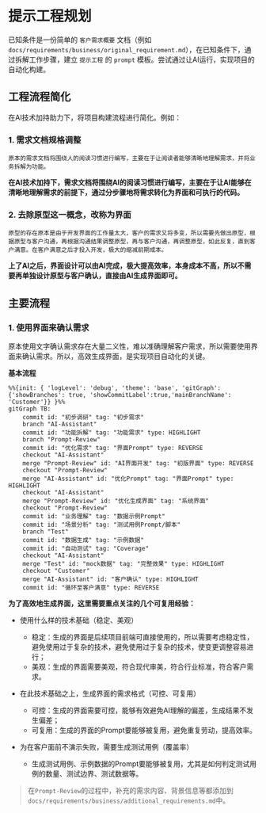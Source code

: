 # 提示工程规划

已知条件是一份简单的 `客户需求概要` 文档（例如 `docs/requirements/business/original_requirement.md`），在已知条件下，通过拆解工作步骤，建立 `提示工程` 的 `prompt` 模板。尝试通过让AI运行，实现项目的自动化构建。

## 工程流程简化

在AI技术加持助力下，将项目构建流程进行简化。例如：

### 1. **需求文档**规格调整

    原本的需求文档将围绕人的阅读习惯进行编写，主要在于让阅读者能够清晰地理解需求，并将业务拆解为功能。

**在AI技术加持下，需求文档将围绕AI的阅读习惯进行编写，主要在于让AI能够在清晰地理解需求的前提下，通过分步骤地将需求转化为界面和可执行的代码。**

### 2. 去除**原型**这一概念，改称为**界面**

    原型的存在原本是由于开发界面的工作量太大，客户的需求又将多变，所以需要先做出原型，根据原型与客户沟通，再根据沟通结果调整原型，再与客户沟通，再调整原型，如此反复，直到客户满意。在客户满意之后才投入开发，极大的缩减前期成本。

**上了AI之后，界面设计可以由AI完成，极大提高效率，本身成本不高，所以不需要再单独设计原型与客户确认，直接由AI生成界面即可。**


## 主要流程

### 1. 使用界面来确认需求

原本使用文字确认需求存在大量二义性，难以准确理解客户需求，所以需要使用界面来确认需求。所以，高效生成界面，是实现项目自动化的关键。

**基本流程**

```mermaid
%%{init: { 'logLevel': 'debug', 'theme': 'base', 'gitGraph': {'showBranches': true, 'showCommitLabel':true,'mainBranchName': 'Customer'}} }%%
gitGraph TB:
    commit id: "初步调研" tag: "初步需求"
    branch "AI-Assistant"
    commit id: "功能拆解" tag: "功能需求" type: HIGHLIGHT
    branch "Prompt-Review"
    commit id: "优化需求" tag: "界面Prompt" type: REVERSE
    checkout "AI-Assistant"
    merge "Prompt-Review" id: "AI界面开发" tag: "初版界面" type: REVERSE
    checkout "Prompt-Review"
    merge "AI-Assistant" id: "优化Prompt" tag: "界面Prompt" type: HIGHLIGHT
    checkout "AI-Assistant"
    merge "Prompt-Review" id: "优化生成界面" tag: "系统界面"
    checkout "Prompt-Review"
    commit id: "业务理解" tag: "数据示例Prompt"
    commit id: "场景分析" tag: "测试用例Prompt/脚本"
    branch "Test"
    commit id: "数据生成" tag: "示例数据"
    commit id: "自动测试" tag: "Coverage"
    checkout "AI-Assistant"
    merge "Test" id: "mock数据" tag: "完整效果" type: HIGHLIGHT
    checkout "Customer"
    merge "AI-Assistant" id: "客户确认" type: HIGHLIGHT
    commit id: "循环至客户满意" type: REVERSE
```

**为了高效地生成界面，这里需要重点关注的几个可复用经验：**

- 使用什么样的技术基础（稳定、美观）
  - 稳定：生成的界面是后续项目前端可直接使用的，所以需要考虑稳定性，避免使用过于复杂的技术，避免使用过于复杂的技术，使变更调整容易进行；
  - 美观：生成的界面需要美观，符合现代审美，符合行业标准，符合客户需求。

- 在此技术基础之上，生成界面的需求格式（可控、可复用）
  - 可控：生成的界面需要可控，能够有效避免AI理解的偏差，生成结果不发生偏差；
  - 可复用：生成的界面的Prompt要能够被复用，避免重复劳动，提高效率。

- 为在客户面前不演示失败，需要生成测试用例（覆盖率）
  - 生成测试用例、示例数据的Prompt要能够被复用，尤其是如何判定测试用例的数量、测试边界、测试数据等。

> 在`Prompt-Review`的过程中，补充的需求内容、背景信息等都添加到`docs/requirements/business/additional_requirements.md`中。

